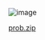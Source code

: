 ![image](https://user-images.githubusercontent.com/22041165/175822804-6a8c4cbc-b59c-4cc3-8d30-95df9ed81ef3.png)

[prob.zip](https://github.com/tonix0114/CTF/files/8986986/prob.zip)
